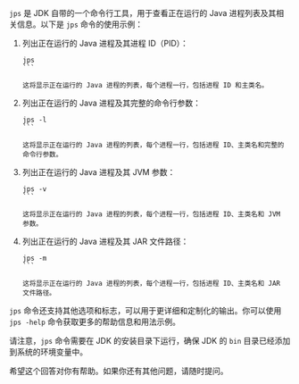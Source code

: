 `jps` 是 JDK 自带的一个命令行工具，用于查看正在运行的 Java 进程列表及其相关信息。以下是 `jps` 命令的使用示例：

1. 列出正在运行的 Java 进程及其进程 ID（PID）：

   ````
   jps
   ```

   这将显示正在运行的 Java 进程的列表，每个进程一行，包括进程 ID 和主类名。

2. 列出正在运行的 Java 进程及其完整的命令行参数：

   ````
   jps -l
   ```

   这将显示正在运行的 Java 进程的列表，每个进程一行，包括进程 ID、主类名和完整的命令行参数。

3. 列出正在运行的 Java 进程及其 JVM 参数：

   ````
   jps -v
   ```

   这将显示正在运行的 Java 进程的列表，每个进程一行，包括进程 ID、主类名和 JVM 参数。

4. 列出正在运行的 Java 进程及其 JAR 文件路径：

   ````
   jps -m
   ```

   这将显示正在运行的 Java 进程的列表，每个进程一行，包括进程 ID、主类名和 JAR 文件路径。

`jps` 命令还支持其他选项和标志，可以用于更详细和定制化的输出。你可以使用 `jps -help` 命令获取更多的帮助信息和用法示例。

请注意，`jps` 命令需要在 JDK 的安装目录下运行，确保 JDK 的 `bin` 目录已经添加到系统的环境变量中。

希望这个回答对你有帮助。如果你还有其他问题，请随时提问。

